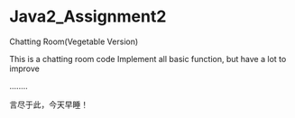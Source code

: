 # Java2_Assignment2
Chatting Room(Vegetable Version)

This is a chatting room code
Implement all basic function, but have a lot to improve

........

言尽于此，今天早睡！
